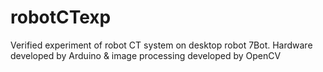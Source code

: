 # robotCTexp
Verified experiment of robot CT system on desktop robot 7Bot.
Hardware developed by Arduino & image processing developed by OpenCV
